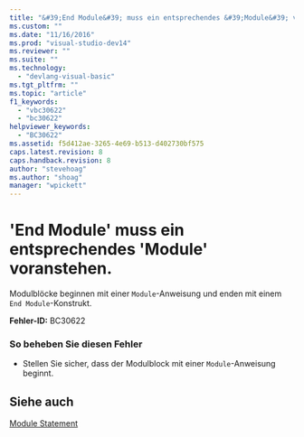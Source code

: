 ```yaml
---
title: "&#39;End Module&#39; muss ein entsprechendes &#39;Module&#39; voranstehen. | Microsoft Docs"
ms.custom: ""
ms.date: "11/16/2016"
ms.prod: "visual-studio-dev14"
ms.reviewer: ""
ms.suite: ""
ms.technology: 
  - "devlang-visual-basic"
ms.tgt_pltfrm: ""
ms.topic: "article"
f1_keywords: 
  - "vbc30622"
  - "bc30622"
helpviewer_keywords: 
  - "BC30622"
ms.assetid: f5d412ae-3265-4e69-b513-d402730bf575
caps.latest.revision: 8
caps.handback.revision: 8
author: "stevehoag"
ms.author: "shoag"
manager: "wpickett"
---
```

# &#39;End Module&#39; muss ein entsprechendes &#39;Module&#39; voranstehen.
Modulblöcke beginnen mit einer `Module`\-Anweisung und enden mit einem `End Module`\-Konstrukt.  
  
 **Fehler\-ID:** BC30622  
  
### So beheben Sie diesen Fehler  
  
-   Stellen Sie sicher, dass der Modulblock mit einer `Module`\-Anweisung beginnt.  
  
## Siehe auch  
 [Module Statement](../../visual-basic/language-reference/statements/module-statement.md)
